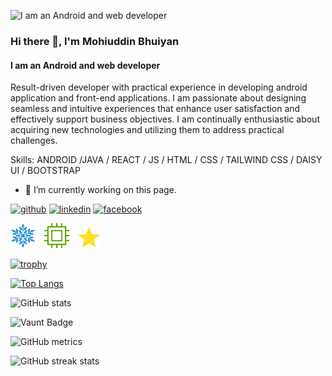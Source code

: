 ![I am an Android and web developer](https://i.ibb.co.com/1zrvXL9/Mohiuddin-Bhuiyan-4.png)
### Hi there 👋, I'm Mohiuddin Bhuiyan
#### I am an Android and web developer


Result-driven developer with practical experience in developing android application and  front-end applications. I am passionate about designing seamless and intuitive experiences that enhance user satisfaction and effectively support business objectives. I am continually enthusiastic about acquiring new technologies and utilizing them to address practical challenges.

Skills: ANDROID /JAVA / REACT / JS / HTML / CSS / TAILWIND CSS / DAISY UI / BOOTSTRAP

- 🔭 I’m currently working on this page. 


[<img src='https://cdn.jsdelivr.net/npm/simple-icons@3.0.1/icons/github.svg' alt='github' height='40'>](https://github.com/muhin08t)  [<img src='https://cdn.jsdelivr.net/npm/simple-icons@3.0.1/icons/linkedin.svg' alt='linkedin' height='40'>](https://www.linkedin.com/in/https://www.linkedin.com/in/mohiuddin-bhuiyan-a0167090/?trk=opento_sprofile_topcard/)  [<img src='https://cdn.jsdelivr.net/npm/simple-icons@3.0.1/icons/facebook.svg' alt='facebook' height='40'>](https://www.facebook.com/https://www.facebook.com/muhin.sust)  

<a href='https://archiveprogram.github.com/'><img src='https://raw.githubusercontent.com/acervenky/animated-github-badges/master/assets/acbadge.gif' width='40' height='40'></a> <a href='https://docs.github.com/en/developers'><img src='https://raw.githubusercontent.com/acervenky/animated-github-badges/master/assets/devbadge.gif' width='40' height='40'></a> <a href='https://stars.github.com/'><img src='https://raw.githubusercontent.com/acervenky/animated-github-badges/master/assets/starbadge.gif' width='35' height='35'></a> 

[![trophy](https://github-profile-trophy.vercel.app/?username=muhin08t)](https://github.com/ryo-ma/github-profile-trophy)

[![Top Langs](https://github-readme-stats.vercel.app/api/top-langs/?username=muhin08t)](https://github.com/anuraghazra/github-readme-stats)

![GitHub stats](https://github-readme-stats.vercel.app/api?username=muhin08t&show_icons=true&count_private=true)  

![Vaunt Badge](https://api.vaunt.dev/v1/github/entities/muhin08t/contributions?format=svg&private=true)  

![GitHub metrics](https://metrics.lecoq.io/muhin08t)  

![GitHub streak stats](https://streak-stats.demolab.com/?user=muhin08t)  



